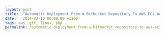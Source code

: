 ```yaml
---
layout: post
title:  "Automatic Deployment From A Bitbucket Repository To AWS EC2 Web Server"
date:   2014-03-10 00:00:00 +1100
tags: aws, git, linux, php
permalink: /automatic-deployment-from-a-bitbucket-repository-to-aws-ec2-web-server
---
```


